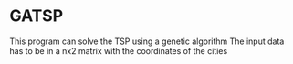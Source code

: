 # GATSP
This program can solve the TSP using a genetic algorithm
The input data has to be in a nx2 matrix with the coordinates of the cities
